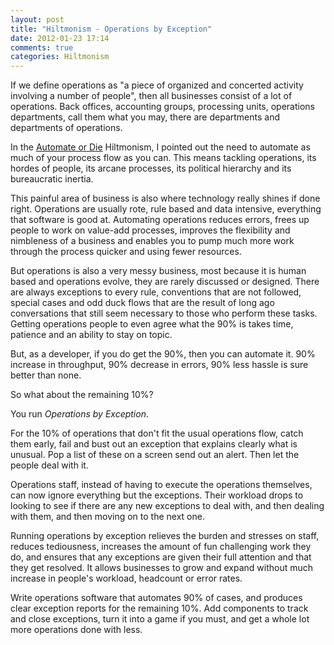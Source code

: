 ```yaml
---
layout: post
title: "Hiltmonism - Operations by Exception"
date: 2012-01-23 17:14
comments: true
categories: Hiltmonism
---
```


If we define operations as "a piece of organized and concerted activity involving a number of people", then all businesses consist of a lot of operations. Back offices, accounting groups, processing units, operations departments, call them what you may, there are departments and departments of operations.

In the [Automate or Die](https://hiltmon.com/blog/2011/12/04/hiltmonism-automate-or-die/) Hiltmonism, I pointed out the need to automate as much of your process flow as you can. This means tackling operations, its hordes of people, its arcane processes, its political hierarchy and its bureaucratic inertia.

This painful area of business is also where technology really shines if done right. Operations are usually rote, rule based and data intensive, everything that software is good at. Automating operations reduces errors, frees up people to work on value-add processes, improves the flexibility and nimbleness of a business and enables you to pump much more work through the process quicker and using fewer resources.

But operations is also a very messy business, most because it is human based and operations evolve, they are rarely discussed or designed. There are always exceptions to every rule, conventions that are not followed, special cases and odd duck flows that are the result of long ago conversations that still seem necessary to those who perform these tasks. Getting operations people to even agree what the 90% is takes time, patience and an ability to stay on topic.

But, as a developer, if you do get the 90%, then you can automate it. 90% increase in throughput, 90% decrease in errors, 90% less hassle is sure better than none.

So what about the remaining 10%?

You run *Operations by Exception*.

For the 10% of operations that don't fit the usual operations flow, catch them early, fail and bust out an exception that explains clearly what is unusual. Pop a list of these on a screen send out an alert. Then let the people deal with it.

Operations staff, instead of having to execute the operations themselves, can now ignore everything but the exceptions. Their workload drops to looking to see if there are any new exceptions to deal with, and then dealing with them, and then moving on to the next one.

Running operations by exception relieves the burden and stresses on staff, reduces tediousness, increases the amount of fun challenging work they do, and ensures that any exceptions are given their full attention and that they get resolved. It allows businesses to grow and expand without much increase in people's workload, headcount or error rates.

Write operations software that automates 90% of cases, and produces clear exception reports for the remaining 10%. Add components to track and close exceptions, turn it into a game if you must, and get a whole lot more operations done with less.

